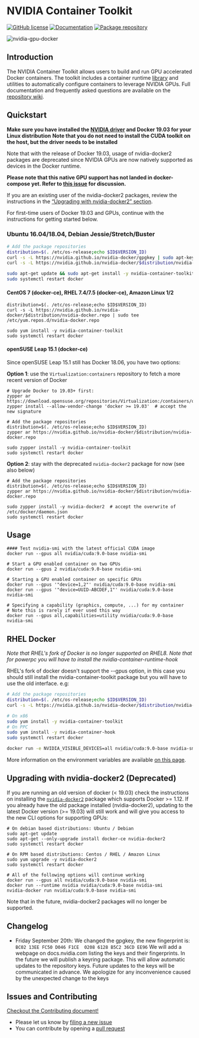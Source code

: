 # NVIDIA Container Toolkit

[![GitHub license](https://img.shields.io/github/license/NVIDIA/nvidia-docker?style=flat-square)](https://raw.githubusercontent.com/NVIDIA/nvidia-docker/master/LICENSE)
[![Documentation](https://img.shields.io/badge/documentation-wiki-blue.svg?style=flat-square)](https://github.com/NVIDIA/nvidia-docker/wiki)
[![Package repository](https://img.shields.io/badge/packages-repository-b956e8.svg?style=flat-square)](https://nvidia.github.io/nvidia-docker)

![nvidia-gpu-docker](https://cloud.githubusercontent.com/assets/3028125/12213714/5b208976-b632-11e5-8406-38d379ec46aa.png)

## Introduction
The NVIDIA Container Toolkit allows users to build and run GPU accelerated Docker containers. The toolkit includes a container runtime [library](https://github.com/NVIDIA/libnvidia-container) and utilities to automatically configure containers to leverage NVIDIA GPUs. Full documentation and frequently asked questions are available on the [repository wiki](https://github.com/NVIDIA/nvidia-docker/wiki).

## Quickstart

**Make sure you have installed the [NVIDIA driver](https://github.com/NVIDIA/nvidia-docker/wiki/Frequently-Asked-Questions#how-do-i-install-the-nvidia-driver) and Docker 19.03 for your Linux distribution**
**Note that you do not need to install the CUDA toolkit on the host, but the driver needs to be installed**

Note that with the release of Docker 19.03, usage of nvidia-docker2 packages are deprecated since NVIDIA GPUs are now natively supported as devices in the Docker runtime.

**Please note that this native GPU support has not landed in docker-compose yet. Refer to [this issue](https://github.com/docker/compose/issues/6691) for discussion.**

If you are an existing user of the nvidia-docker2 packages, review the instructions in the [“Upgrading with nvidia-docker2” section](https://github.com/NVIDIA/nvidia-docker/tree/master#upgrading-with-nvidia-docker2-deprecated).

For first-time users of Docker 19.03 and GPUs, continue with the instructions for getting started below.

### Ubuntu 16.04/18.04, Debian Jessie/Stretch/Buster
```sh
# Add the package repositories
distribution=$(. /etc/os-release;echo $ID$VERSION_ID)
curl -s -L https://nvidia.github.io/nvidia-docker/gpgkey | sudo apt-key add -
curl -s -L https://nvidia.github.io/nvidia-docker/$distribution/nvidia-docker.list | sudo tee /etc/apt/sources.list.d/nvidia-docker.list

sudo apt-get update && sudo apt-get install -y nvidia-container-toolkit
sudo systemctl restart docker
```

#### CentOS 7 (docker-ce), RHEL 7.4/7.5 (docker-ce), Amazon Linux 1/2
```
distribution=$(. /etc/os-release;echo $ID$VERSION_ID)
curl -s -L https://nvidia.github.io/nvidia-docker/$distribution/nvidia-docker.repo | sudo tee /etc/yum.repos.d/nvidia-docker.repo

sudo yum install -y nvidia-container-toolkit
sudo systemctl restart docker
```

#### openSUSE Leap 15.1 (docker-ce)

Since openSUSE Leap 15.1 still has Docker 18.06, you have two options:

**Option 1**: use the `Virtualization:containers` repository to fetch a more recent version of Docker

```console
# Upgrade Docker to 19.03+ first:
zypper ar https://download.opensuse.org/repositories/Virtualization:/containers/openSUSE_Leap_15.1/Virtualization:containers.repo
zypper install --allow-vendor-change 'docker >= 19.03'  # accept the new signature

# Add the package repositories
distribution=$(. /etc/os-release;echo $ID$VERSION_ID)
zypper ar https://nvidia.github.io/nvidia-docker/$distribution/nvidia-docker.repo

sudo zypper install -y nvidia-container-toolkit
sudo systemctl restart docker
```

**Option 2**: stay with the deprecated `nvidia-docker2` package for now (see also below)

```console
# Add the package repositories
distribution=$(. /etc/os-release;echo $ID$VERSION_ID)
zypper ar https://nvidia.github.io/nvidia-docker/$distribution/nvidia-docker.repo

sudo zypper install -y nvidia-docker2  # accept the overwrite of /etc/docker/daemon.json
sudo systemctl restart docker
```

## Usage
```
#### Test nvidia-smi with the latest official CUDA image
docker run --gpus all nvidia/cuda:9.0-base nvidia-smi

# Start a GPU enabled container on two GPUs
docker run --gpus 2 nvidia/cuda:9.0-base nvidia-smi

# Starting a GPU enabled container on specific GPUs
docker run --gpus '"device=1,2"' nvidia/cuda:9.0-base nvidia-smi
docker run --gpus '"device=UUID-ABCDEF,1"' nvidia/cuda:9.0-base nvidia-smi

# Specifying a capability (graphics, compute, ...) for my container
# Note this is rarely if ever used this way
docker run --gpus all,capabilities=utility nvidia/cuda:9.0-base nvidia-smi
```

## RHEL Docker

_Note that RHEL's fork of Docker is no longer supported on RHEL8._
_Note that for powerpc you will have to install the nvidia-container-runtime-hook_

RHEL's fork of docker doesn't support the --gpus option, in this case you should still install
the nvidia-container-toolkit package but you will have to use the old interface. e.g:
```bash
# Add the package repositories
distribution=$(. /etc/os-release;echo $ID$VERSION_ID)
curl -s -L https://nvidia.github.io/nvidia-docker/$distribution/nvidia-docker.repo | sudo tee /etc/yum.repos.d/nvidia-docker.repo

# On x86
sudo yum install -y nvidia-container-toolkit
# On PPC
sudo yum install -y nvidia-container-hook
sudo systemctl restart docker

docker run -e NVIDIA_VISIBLE_DEVICES=all nvidia/cuda:9.0-base nvidia-smi
```

More information on the environment variables are available [on this page](https://github.com/NVIDIA/nvidia-container-runtime#environment-variables-oci-spec).

## Upgrading with nvidia-docker2 (Deprecated)

If you are running an old version of docker (< 19.03) check the instructions on installing the [`nvidia-docker2`](https://github.com/NVIDIA/nvidia-docker/wiki/Installation-(version-2.0)) package which supports Docker >= 1.12.
If you already have the old package installed (nvidia-docker2), updating to the latest Docker version (>= 19.03) will still work and will  give you access to the new CLI options for supporting GPUs:

```
# On debian based distributions: Ubuntu / Debian
sudo apt-get update
sudo apt-get --only-upgrade install docker-ce nvidia-docker2
sudo systemctl restart docker

# On RPM based distributions: Centos / RHEL / Amazon Linux
sudo yum upgrade -y nvidia-docker2
sudo systemctl restart docker

# All of the following options will continue working
docker run --gpus all nvidia/cuda:9.0-base nvidia-smi
docker run --runtime nvidia nvidia/cuda:9.0-base nvidia-smi
nvidia-docker run nvidia/cuda:9.0-base nvidia-smi
```

Note that in the future, nvidia-docker2 packages will no longer be supported.

## Changelog

* Friday September 20th:
  We changed the gpgkey, the new fingerprint is: `BC02 13EE FC50 D046 F1CE  0208 6128 B5C2 36CD EE96`
  We will add a webpage on docs.nvidia.com listing the keys and their fingerprints.
  In the future we will publish a keyring package. This will allow automatic updates to the repository keys.
  Future updates to the keys will be communicated in advance. We apologize for any inconvenience caused by the unexpected change to the keys


## Issues and Contributing

[Checkout the Contributing document!](CONTRIBUTING.md)

* Please let us know by [filing a new issue](https://github.com/NVIDIA/nvidia-docker/issues/new)
* You can contribute by opening a [pull request](https://help.github.com/articles/using-pull-requests/)
